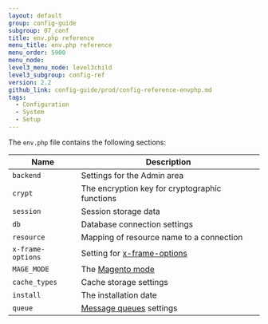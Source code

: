 ```yaml
---
layout: default
group: config-guide
subgroup: 07_conf
title: env.php reference
menu_title: env.php reference
menu_order: 5900
menu_node:
level3_menu_node: level3child
level3_subgroup: config-ref
version: 2.2
github_link: config-guide/prod/config-reference-envphp.md
tags:
  - Configuration
  - System
  - Setup
---
```


The `env.php` file contains the following sections:

| Name              | Description                                    |
| ----------------- | ---------------------------------------------- |
| `backend`         | Settings for the Admin area                    |
| `crypt`           | The encryption key for cryptographic functions |
| `session`         | Session storage data                           |
| `db`              | Database connection settings                   |
| `resource`        | Mapping of resource name to a connection       |
| `x-frame-options` | Setting for [x-frame-options][x-frame-options] |
| `MAGE_MODE`       | The [Magento mode][magento-mode]               |
| `cache_types`     | Cache storage settings                         |
| `install`         | The installation date                          |
| `queue`           | [Message queues][message-queues] settings      |

[x-frame-options]: {{page.baseurl}}config-guide/secy/secy-xframe.html
[magento-mode]: {{page.baseurl}}config-guide/bootstrap/magento-modes.html
[message-queues]: {{page.baseurl}}config-guide/mq/rabbitmq-overview.html
